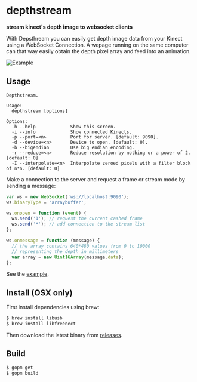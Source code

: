# depthstream

**stream kinect's depth image to websocket clients**

With Depsthream you can easily get depth image data from your Kinect using a WebSocket Connection. A wepage running on the same computer can that way easily obtain the depth pixel array and feed into an animation.

![Example](http://joel-github-static.s3.amazonaws.com/depthstream/screenshot.png)

## Usage

```
Depthstream.

Usage:
  depthstream [options]

Options:
  -h --help             Show this screen.
  -i --info             Show connected Kinects.
  -p --port=<n>         Port for server. [default: 9090].
  -d --device=<n>       Device to open. [default: 0].
  -b --bigendian        Use big endian encoding.
  -r --reduce=<n>       Reduce resolution by nothing or a power of 2. [default: 0]
  -I --interpolate=<n>  Interpolate zeroed pixels with a filter block of n*n. [default: 0]
```

Make a connection to the server and request a frame or stream mode by sending a message:

```js
var ws = new WebSocket('ws://localhost:9090');
ws.binaryType = 'arraybuffer';

ws.onopen = function (event) {
  ws.send('1'); // request the current cashed frame
  ws.send('*'); // add connection to the stream list
};

ws.onmessage = function (message) {
  // the array contains 640*480 values from 0 to 10000
  // representing the depth in millimeters
  var array = new Uint16Array(message.data);
};
```

See the [example](https://github.com/256dpi/depthstream/tree/master/test).

## Install (OSX only)

First install dependencies using brew:

```bash
$ brew install libusb
$ brew install libfreenect
```

Then download the latest binary from [releases](https://github.com/256dpi/depthstream/releases).

## Build

```bash
$ gopm get
$ gopm build
```
